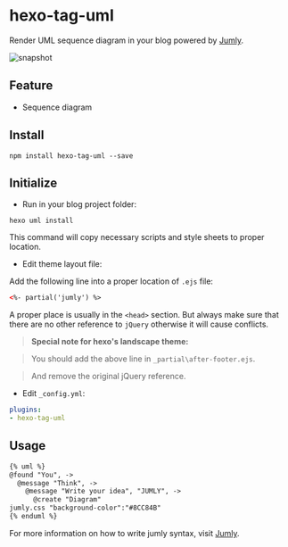 hexo-tag-uml
===================

Render UML sequence diagram in your blog powered by [Jumly](http://jumly.tmtk.net/).

![snapshot](https://raw.github.com/akfish/hexo-tag-uml/master/snapshot.png)

## Feature

* Sequence diagram

## Install

```shell
npm install hexo-tag-uml --save
```

## Initialize

* Run in your blog project folder:

```shell
hexo uml install
```

This command will copy necessary scripts and style sheets to proper location.

* Edit theme layout file:

Add the following line into a proper location of `.ejs` file:

```html
<%- partial('jumly') %>
```

A proper place is usually in the `<head>` section. But always make sure that there are no other reference to `jQuery` otherwise it will cause conflicts.

>**Special note for hexo's landscape theme:**

>You should add the above line in `_partial\after-footer.ejs`.

>And remove the original jQuery reference.

* Edit `_config.yml`:

```yaml
plugins:
- hexo-tag-uml
```

## Usage

```markdown
{% uml %}
@found "You", ->
  @message "Think", ->
    @message "Write your idea", "JUMLY", ->
      @create "Diagram"
jumly.css "background-color":"#8CC84B"
{% enduml %}
```

For more information on how to write jumly syntax, visit [Jumly](http://jumly.tmtk.net/).
